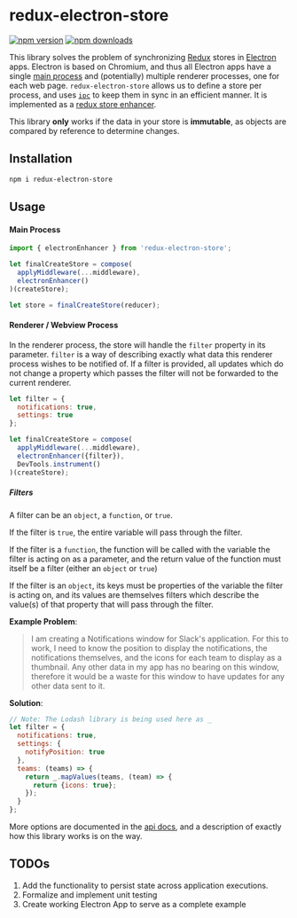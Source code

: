 # redux-electron-store
[![npm version](https://img.shields.io/npm/v/redux-electron-store.svg?style=flat-square)](https://www.npmjs.com/package/redux-electron-store)
[![npm downloads](https://img.shields.io/npm/dm/redux-electron-store.svg?style=flat-square)](https://www.npmjs.com/package/redux-electron-store)

This library solves the problem of synchronizing [Redux](https://github.com/rackt/redux/) stores in [Electron](https://github.com/atom/electron) apps. Electron is based on Chromium, and thus all Electron apps have a single [main process](https://github.com/atom/electron/blob/master/docs/tutorial/quick-start.md#differences-between-main-process-and-renderer-process) and (potentially) multiple renderer processes, one for each web page. `redux-electron-store` allows us to define a store per process, and uses [`ipc`](https://github.com/atom/electron/blob/master/docs/api/ipc-main.md) to keep them in sync in an efficient manner.  It is implemented as a [redux store enhancer](https://github.com/rackt/redux/blob/master/docs/Glossary.md#store-enhancer).

This library __only__ works if the data in your store is __immutable__, as objects are compared by reference to determine changes.

## Installation
```bash
npm i redux-electron-store
```

## Usage

#### Main Process


```javascript
import { electronEnhancer } from 'redux-electron-store';

let finalCreateStore = compose(
  applyMiddleware(...middleware),
  electronEnhancer()
)(createStore);

let store = finalCreateStore(reducer);
```

#### Renderer / Webview Process

In the renderer process, the store will handle the `filter` property in its parameter.  `filter` is a way of describing exactly what data this renderer process wishes to be notified of.  If a filter is provided, all updates which do not change a property which passes the filter will not be forwarded to the current renderer.

```javascript
let filter = {
  notifications: true,
  settings: true
};

let finalCreateStore = compose(
  applyMiddleware(...middleware),
  electronEnhancer({filter}),
  DevTools.instrument()
)(createStore);
```

##### Filters

A filter can be an `object`, a `function`, or `true`.

If the filter is `true`, the entire variable will pass through the filter.

If the filter is a `function`, the function will be called with the variable the filter is acting on as a parameter, and the return value of the function must itself be a filter (either an `object` or `true`)

If the filter is an `object`, its keys must be properties of the variable the filter is acting on, and its values are themselves filters which describe the value(s) of that property that will pass through the filter.

**Example Problem**:

>I am creating a Notifications window for Slack's application.  For this to work, I need to know the position to display the notifications, the notifications themselves, and the icons for each team to display as a thumbnail.  Any other data in my app has no bearing on this window, therefore it would be a waste for this window to have updates for any other data sent to it.

**Solution**:
```javascript
// Note: The Lodash library is being used here as _
let filter = {
  notifications: true,
  settings: {
    notifyPosition: true
  },
  teams: (teams) => {
    return _.mapValues(teams, (team) => {
      return {icons: true};
    });
  }
};
```

More options are documented in the [api docs](https://github.com/samiskin/redux-electron-store/blob/master/docs/api.md), and a description of exactly how this library works is on the way.  
## TODOs

1. Add the functionality to persist state across application executions.
1. Formalize and implement unit testing
1. Create working Electron App to serve as a complete example
